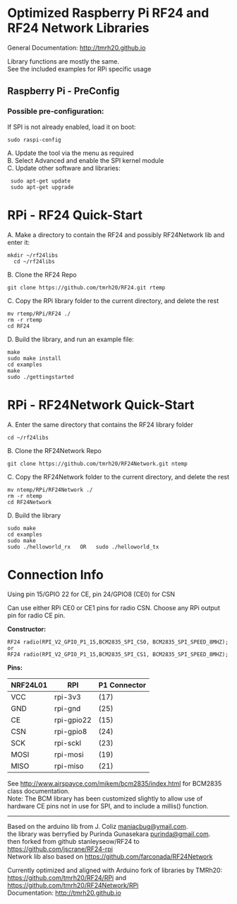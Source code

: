 # Optimized Raspberry Pi RF24 and RF24 Network Libraries  

 General Documentation: http://tmrh20.github.io  
   
 Library functions are mostly the same.  
 See the included examples for RPi specific usage  
 
## Raspberry Pi - PreConfig
    
### Possible pre-configuration:  
If SPI is not already enabled, load it on boot:   

    sudo raspi-config  

A. Update the tool via the menu as required  
B. Select Advanced and enable the SPI kernel module      
C. Update other software and libraries:  

     sudo apt-get update  
     sudo apt-get upgrade  


# RPi - RF24 Quick-Start  
     
A. Make a directory to contain the RF24 and possibly RF24Network lib and enter it:  

    mkdir ~/rf24libs  
	  cd ~/rf24libs  

B. 	Clone the RF24 Repo  

    git clone https://github.com/tmrh20/RF24.git rtemp  

C.  Copy the RPi library folder to the current directory, and delete the rest  

    mv rtemp/RPi/RF24 ./  
    rm -r rtemp  
    cd RF24  

D. Build the library, and run an example file:  

    make  
    sudo make install
    cd examples  
    make
    sudo ./gettingstarted  
	

# RPi - RF24Network Quick-Start  

A. Enter the same directory that contains the RF24 library folder  

    cd ~/rf24libs  

B. Clone the RF24Network Repo  

    git clone https://github.com/tmrh20/RF24Network.git ntemp  

C. Copy the RF24Network folder to the current directory, and delete the rest  

    mv ntemp/RPi/RF24Network ./  
    rm -r ntemp  
    cd RF24Network  

D. Build the library  

    sudo make  
    cd examples  
    sudo make  
    sudo ./helloworld_rx   OR   sudo ./helloworld_tx  
	

# Connection Info

Using pin 15/GPIO 22 for CE, pin 24/GPIO8 (CE0) for CSN

Can use either RPi CE0 or CE1 pins for radio CSN.
Choose any RPi output pin for radio CE pin.

**Constructor:**

    RF24 radio(RPI_V2_GPIO_P1_15,BCM2835_SPI_CS0, BCM2835_SPI_SPEED_8MHZ);
    or
    RF24 radio(RPI_V2_GPIO_P1_15,BCM2835_SPI_CS1, BCM2835_SPI_SPEED_8MHZ);

**Pins:**  

 |NRF24L01 |  RPI    | P1 Connector |  
 |-----|-----------|-------------|  
 | VCC  	 | rpi-3v3    |    (17) |  
 | GND  	 | rpi-gnd    |    (25) |  
 | CE   	 | rpi-gpio22 |    (15) |  
 | CSN  	 | rpi-gpio8  |    (24) |  
 | SCK  	 | rpi-sckl   |    (23) |  
 | MOSI 	 | rpi-mosi   |    (19) |  
 | MISO 	 | rpi-miso   |    (21) |  
  
  
See http://www.airspayce.com/mikem/bcm2835/index.html for BCM2835 class documentation.  
Note: The BCM library has been customized slightly to allow use of hardware CE pins not
in use for SPI, and to include a millis() function.  
   
****************
  
Based on the arduino lib from J. Coliz <maniacbug@ymail.com>.  
the library was berryfied by Purinda Gunasekara <purinda@gmail.com>.  
then forked from github stanleyseow/RF24 to https://github.com/jscrane/RF24-rpi  
Network lib also based on https://github.com/farconada/RF24Network

Currently optimized and aligned with Arduino fork of libraries by TMRh20:  
https://github.com/tmrh20/RF24/RPi and https://github.com/tmrh20/RF24Network/RPi  
Documentation: http://tmrh20.github.io


